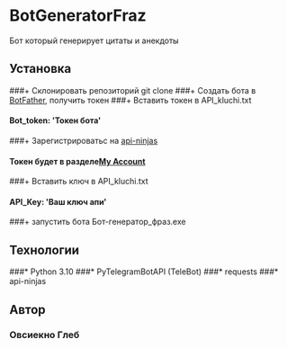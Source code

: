 # BotGeneratorFraz
Бот который генерирует цитаты и анекдоты



## Установка
###+ Склонировать репозиторий git clone
###+ Создать бота в [BotFather](https://t.me/botfatherи), получить токен
###+ Вставить токен в API_kluchi.txt
####     Bot_token: 'Токен бота'
###+ Зарегистрироватьс на [api-ninjas](https://api-ninjas.com/)
####    Токен будет в разделе[My Account](https://api-ninjas.com/profile)
###+ Вставить ключ в API_kluchi.txt
####    API_Key: 'Ваш ключ апи'
###+ запустить бота Бот-генератор_фраз.exe

## Технологии
###* Python 3.10
###* PyTelegramBotAPI (TeleBot)
###* requests
###* api-ninjas

## Автор
### Овсиекно Глеб
